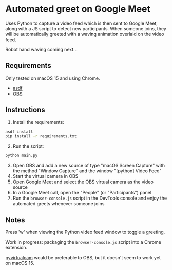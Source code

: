 # Automated greet on Google Meet

Uses Python to capture a video feed which is then sent to Google Meet, along with a JS script to detect new participants. When someone joins, they will be automatically greeted with a waving animation overlaid on the video feed.

Robot hand waving coming next...

## Requirements

Only tested on macOS 15 and using Chrome.

* [asdf](https://asdf-vm.com/)
* [OBS](https://obsproject.com/)

## Instructions

1. Install the requirements:
```bash
asdf install
pip install -r requirements.txt
```
2. Run the script:
```bash
python main.py
```
3. Open OBS and add a new source of type "macOS Screen Capture" with the method "Window Capture" and the window "[python] Video Feed"
4. Start the virtual camera in OBS
5. Open Google Meet and select the OBS virtual camera as the video source
6. In a Google Meet call, open the "People" (or "Participants") panel
7. Run the `browser-console.js` script in the DevTools console and enjoy the automated greets whenever someone joins

## Notes

Press 'w' when viewing the Python video feed window to toggle a greeting.

Work in progress: packaging the `browser-console.js` script into a Chrome extension.

[pyvirtualcam](https://pypi.org/project/pyvirtualcam/) would be preferable to OBS, but it doesn't seem to work yet on macOS 15.
